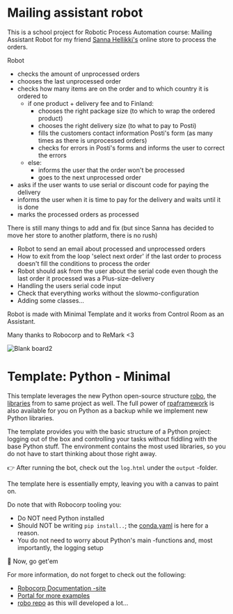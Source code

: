 # Mailing assistant robot

This is a school project for Robotic Process Automation course: Mailing Assistant Robot for my friend [Sanna Hellikki's](https://holvi.com/shop/sannahellikkiturunen/) online store to process the orders.

Robot 
- checks the amount of unprocessed orders
- chooses the last unprocessed order
- checks how many items are on the order and to which country it is ordered to
  - if one product + delivery fee and to Finland:
     - chooses the right package size (to which to wrap the ordered product)
     - chooses the right delivery size (to what to pay to Posti)
     - fills the customers contact information Posti's form (as many times as there is unprocessed orders)
     - checks for errors in Posti's forms and informs the user to correct the errors
  - else:
     - informs the user that the order won't be processed
     - goes to the next unprocessed order
- asks if the user wants to use serial or discount code for paying the delivery
- informs the user when it is time to pay for the delivery and waits until it is done
- marks the processed orders as processed

There is still many things to add and fix (but since Sanna has decided to move her store to another platform, there is no rush)
  - Robot to send an email about processed and unprocessed orders
  - How to exit from the loop 'select next order' if the last order to process doesn't fill the conditions to process the order
  - Robot should ask from the user about the serial code even though the last order it processed was a Plus-size-delivery
  - Handling the users serial code input
  - Check that everything works without the slowmo-configuration
  - Adding some classes...


Robot is made with Minimal Template and it works from Control Room as an Assistant.

Many thanks to Robocorp and to ReMark <3

![Blank board2](https://github.com/Lalefal/SannasLittleHelper-Robot/assets/94318146/ce8d75fc-8f1d-494b-9d1f-bb4c1dae52b4)

# Template: Python - Minimal

This template leverages the new Python open-source structure [robo](https://github.com/robocorp/robo), the [libraries](https://github.com/robocorp/robo#libraries) from to same project as well.
The full power of [rpaframework](https://github.com/robocorp/rpaframework) is also available for you on Python as a backup while we implement new Python libraries.

The template provides you with the basic structure of a Python project: logging out of the box and controlling your tasks without fiddling with the base Python stuff. The environment contains the most used libraries, so you do not have to start thinking about those right away. 

👉 After running the bot, check out the `log.html` under the `output` -folder.

The template here is essentially empty, leaving you with a canvas to paint on.

Do note that with Robocorp tooling you:
- Do NOT need Python installed
- Should NOT be writing `pip install..`; the [conda.yaml](https://github.com/robocorp/template-python/blob/master/conda.yaml) is here for a reason.
- You do not need to worry about Python's main -functions and, most importantly, the logging setup

🚀 Now, go get'em

For more information, do not forget to check out the following:
* [Robocorp Documentation -site](https://robocorp.com/docs)
* [Portal for more examples](https://robocorp.com/portal)
* [robo repo](https://github.com/robocorp/robo) as this will developed a lot...

